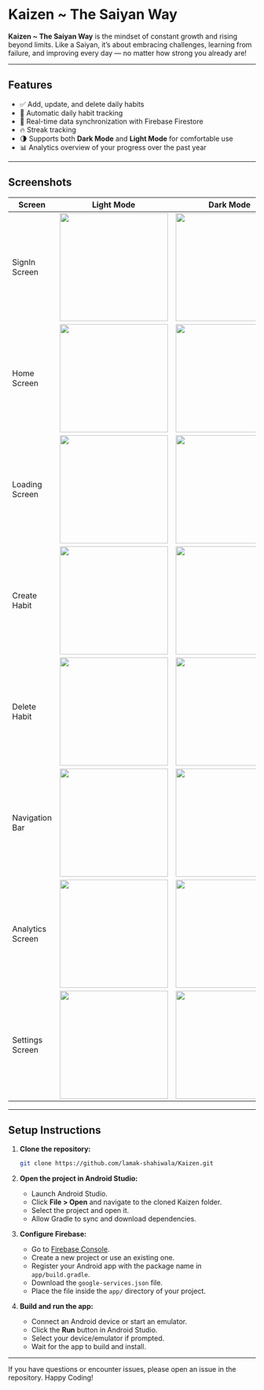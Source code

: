 # Kaizen ~ The Saiyan Way

**Kaizen ~ The Saiyan Way** is the mindset of constant growth and rising beyond limits. Like a Saiyan, it’s about embracing challenges, learning from failure, and improving every day — no matter how strong you already are!

---

## Features

- ✅ Add, update, and delete daily habits
- 📅 Automatic daily habit tracking
- 🔄 Real-time data synchronization with Firebase Firestore
- 🔥 Streak tracking
- 🌗 Supports both **Dark Mode** and **Light Mode** for comfortable use
- 📊 Analytics overview of your progress over the past year

---

## Screenshots

| Screen           | Light Mode                                    | Dark Mode                                    |
|-------------------|-----------------------------------------------|-----------------------------------------------|
| SignIn Screen     | <img src="app/screenshots/lm_signin.jpg" alt="" width="220" />   | <img src="app/screenshots/dm_signin.jpg" alt="" width="220" />   |
| Home Screen     | <img src="app/screenshots/lm_home.jpg" alt="" width="220" />   | <img src="app/screenshots/dm_home.jpg" alt="" width="220" />   |
| Loading Screen     | <img src="app/screenshots/lm_loading.jpg" alt="" width="220" />   | <img src="app/screenshots/dm_loading.jpg" alt="" width="220" />   |
| Create Habit     | <img src="app/screenshots/lm_createHabit.jpg" alt="" width="220" />   | <img src="app/screenshots/dm_createHabit.jpg" alt="" width="220" />   |
| Delete Habit     | <img src="app/screenshots/lm_deleteHabit.jpg" alt="" width="220" />   | <img src="app/screenshots/dm_deleteHabit.jpg" alt="" width="220" />   |
| Navigation Bar    | <img src="app/screenshots/lm_navBAr.jpg" alt="" width="220" />   | <img src="app/screenshots/dm_navBAr.jpg" alt="" width="220" />   |
| Analytics Screen     | <img src="app/screenshots/lm_analytics.jpg" alt="" width="220" />   | <img src="app/screenshots/dm_analytics.jpg" alt="" width="220" />   |
| Settings Screen     | <img src="app/screenshots/lm_settings.jpg" alt="" width="220" />   | <img src="app/screenshots/dm_settings.jpg" alt="" width="220" />   |

---
## Setup Instructions

1. **Clone the repository:**
   ```bash
   git clone https://github.com/lamak-shahiwala/Kaizen.git

2. **Open the project in Android Studio:**
    - Launch Android Studio.
    - Click **File > Open** and navigate to the cloned Kaizen folder.
    - Select the project and open it.
    - Allow Gradle to sync and download dependencies.

3. **Configure Firebase:**
    - Go to [Firebase Console](https://console.firebase.google.com/).
    - Create a new project or use an existing one.
    - Register your Android app with the package name in `app/build.gradle`.
    - Download the `google-services.json` file.
    - Place the file inside the `app/` directory of your project.

4. **Build and run the app:**
    - Connect an Android device or start an emulator.
    - Click the **Run** button in Android Studio.
    - Select your device/emulator if prompted.
    - Wait for the app to build and install.
---
If you have questions or encounter issues, please open an issue in the repository. Happy Coding!